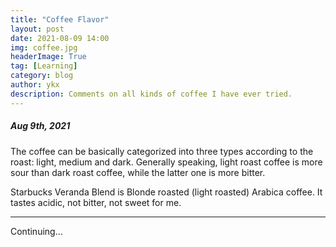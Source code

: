 ```yaml
---
title: "Coffee Flavor"
layout: post
date: 2021-08-09 14:00
img: coffee.jpg
headerImage: True
tag: [Learning]
category: blog
author: ykx
description: Comments on all kinds of coffee I have ever tried.
---
```


##### Aug 9th, 2021

The coffee can be basically categorized into three types according to the roast: light, medium and dark. Generally speaking, light roast coffee is more sour than dark roast coffee, while the latter one is more bitter.

Starbucks Veranda Blend is Blonde roasted (light roasted) Arabica coffee. It tastes acidic, not bitter, not sweet for me.

---

Continuing...

